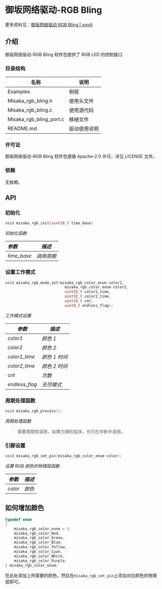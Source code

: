 # 御坂网络驱动-RGB Bling

更多资料见：[御坂网络驱动 RGB Bling | xqyjlj](https://xqyjlj.github.io/2021/09/07/御坂网络驱动-RGB-Bling/)

## 介绍

御坂网络驱动-RGB Bling 软件包提供了 RGB LED 的控制接口

### 目录结构

| 名称                    | 说明         |
| ----------------------- | ------------ |
| Examples                | 例程         |
| Misaka_rgb_bling.h      | 使用头文件   |
| Misaka_rgb_bling.c      | 使用源代码   |
| Misaka_rgb_bling_port.c | 移植文件     |
| README.md               | 驱动使用说明 |

### 许可证

御坂网络驱动-RGB Bling 软件包遵循 Apache-2.0 许可，详见 LICENSE 文件。

### 依赖

无依赖。

## API

### 初始化

```C
void misaka_rgb_init(uint16_t time_base)
```

_初始化函数_

| _参数_      | _描述_     |
| :---------- | ---------- |
| _time_base_ | _调用周期_ |

### 设置工作模式

```C
void misaka_rgb_mode_set(misaka_rgb_color_enum color1,
                           misaka_rgb_color_enum color2,
                           uint32_t color1_time,
                           uint32_t color2_time,
                           uint16_t cnt,
                           uint8_t endless_flag);
```

_工作模式设置_

| _参数_         | _描述_        |
| -------------- | ------------- |
| _color1_       | _颜色 1_      |
| _color2_       | _颜色 2_      |
| _color1_time_  | _颜色 1 时间_ |
| _color2_time_  | _颜色 2 时间_ |
| _cnt_          | _次数_        |
| _endless_flag_ | _无尽模式_    |

### 周期处理函数

```c
void misaka_rgb_process();
```

_周期处理函数_

> 需要周期性调用，如果为裸机程序，也可在中断中调用。

### 引脚设置

```c
void misaka_rgb_set_pin(misaka_rgb_color_enum color);
```

_设置 RGB 颜色的物理层函数_

| _参数_  | _描述_ |
| ------- | ------ |
| _color_ | _颜色_ |

## 如何增加颜色

```C
typedef enum
{
    misaka_rgb_color_none = 0,
    misaka_rgb_color_Red,
    misaka_rgb_color_Green,
    misaka_rgb_color_Blue,
    misaka_rgb_color_Yellow,
    misaka_rgb_color_Cyan,
    misaka_rgb_color_White,
    misaka_rgb_color_Purple,
} misaka_rgb_color_enum;
```

​ 在此处添加上所需要的颜色，然后在`misaka_rgb_set_pin`上添加对应颜色的物理层即可。
